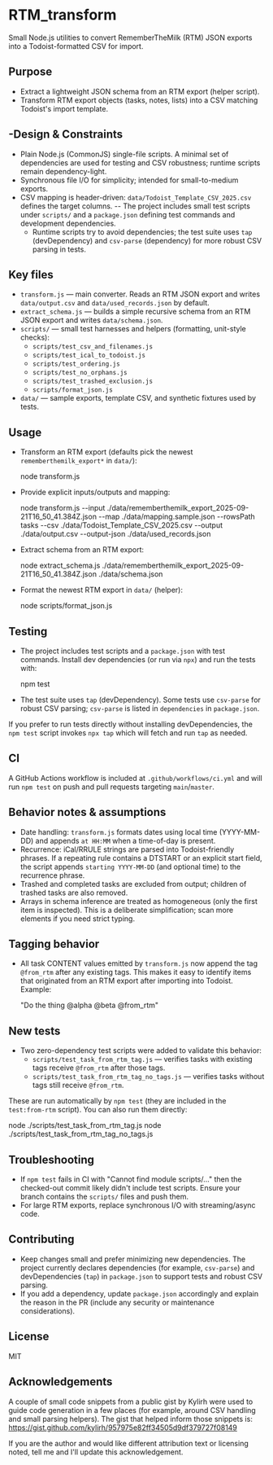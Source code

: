 RTM_transform
==============

Small Node.js utilities to convert RememberTheMilk (RTM) JSON exports into a Todoist-formatted CSV for import.

Purpose
-------
- Extract a lightweight JSON schema from an RTM export (helper script).
- Transform RTM export objects (tasks, notes, lists) into a CSV matching Todoist's import template.

-Design & Constraints
--------------------
- Plain Node.js (CommonJS) single-file scripts. A minimal set of dependencies are used for testing and CSV robustness; runtime scripts remain dependency-light.
- Synchronous file I/O for simplicity; intended for small-to-medium exports.
- CSV mapping is header-driven: `data/Todoist_Template_CSV_2025.csv` defines the target columns.
-- The project includes small test scripts under `scripts/` and a `package.json` defining test commands and development dependencies.
  - Runtime scripts try to avoid dependencies; the test suite uses `tap` (devDependency) and `csv-parse` (dependency) for more robust CSV parsing in tests.

Key files
---------
- `transform.js` — main converter. Reads an RTM JSON export and writes `data/output.csv` and `data/used_records.json` by default.
- `extract_schema.js` — builds a simple recursive schema from an RTM JSON export and writes `data/schema.json`.
- `scripts/` — small test harnesses and helpers (formatting, unit-style checks):
  - `scripts/test_csv_and_filenames.js`
  - `scripts/test_ical_to_todoist.js`
  - `scripts/test_ordering.js`
  - `scripts/test_no_orphans.js`
  - `scripts/test_trashed_exclusion.js`
  - `scripts/format_json.js`
- `data/` — sample exports, template CSV, and synthetic fixtures used by tests.

Usage
-----
- Transform an RTM export (defaults pick the newest `rememberthemilk_export*` in `data/`):

  node transform.js

- Provide explicit inputs/outputs and mapping:

  node transform.js --input ./data/rememberthemilk_export_2025-09-21T16_50_41.384Z.json --map ./data/mapping.sample.json --rowsPath tasks --csv ./data/Todoist_Template_CSV_2025.csv --output ./data/output.csv --output-json ./data/used_records.json

- Extract schema from an RTM export:

  node extract_schema.js ./data/rememberthemilk_export_2025-09-21T16_50_41.384Z.json ./data/schema.json

- Format the newest RTM export in `data/` (helper):

  node scripts/format_json.js

Testing
-------
- The project includes test scripts and a `package.json` with test commands. Install dev dependencies (or run via `npx`) and run the tests with:

  npm test

- The test suite uses `tap` (devDependency). Some tests use `csv-parse` for robust CSV parsing; `csv-parse` is listed in `dependencies` in `package.json`.

If you prefer to run tests directly without installing devDependencies, the `npm test` script invokes `npx tap` which will fetch and run `tap` as needed.

CI
--
A GitHub Actions workflow is included at `.github/workflows/ci.yml` and will run `npm test` on push and pull requests targeting `main`/`master`.

Behavior notes & assumptions
---------------------------
- Date handling: `transform.js` formats dates using local time (YYYY-MM-DD) and appends `at HH:MM` when a time-of-day is present.
- Recurrence: iCal/RRULE strings are parsed into Todoist-friendly phrases. If a repeating rule contains a DTSTART or an explicit start field, the script appends `starting YYYY-MM-DD` (and optional time) to the recurrence phrase.
- Trashed and completed tasks are excluded from output; children of trashed tasks are also removed.
- Arrays in schema inference are treated as homogeneous (only the first item is inspected). This is a deliberate simplification; scan more elements if you need strict typing.

Tagging behavior
----------------
- All task CONTENT values emitted by `transform.js` now append the tag `@from_rtm` after any existing tags. This makes it easy to identify items that originated from an RTM export after importing into Todoist. Example:

  "Do the thing @alpha @beta @from_rtm"

New tests
---------
- Two zero-dependency test scripts were added to validate this behavior:
  - `scripts/test_task_from_rtm_tag.js` — verifies tasks with existing tags receive `@from_rtm` after those tags.
  - `scripts/test_task_from_rtm_tag_no_tags.js` — verifies tasks without tags still receive `@from_rtm`.

These are run automatically by `npm test` (they are included in the `test:from-rtm` script). You can also run them directly:

  node ./scripts/test_task_from_rtm_tag.js
  node ./scripts/test_task_from_rtm_tag_no_tags.js

Troubleshooting
---------------
- If `npm test` fails in CI with "Cannot find module scripts/..." then the checked-out commit likely didn't include test scripts. Ensure your branch contains the `scripts/` files and push them.
- For large RTM exports, replace synchronous I/O with streaming/async code.

Contributing
------------
- Keep changes small and prefer minimizing new dependencies. The project currently declares dependencies (for example, `csv-parse`) and devDependencies (`tap`) in `package.json` to support tests and robust CSV parsing.
- If you add a dependency, update `package.json` accordingly and explain the reason in the PR (include any security or maintenance considerations).

License
-------
MIT

Acknowledgements
-----------------
A couple of small code snippets from a public gist by Kylirh were used to guide code generation in a few places (for example, around CSV handling and small parsing helpers). The gist that helped inform those snippets is: https://gist.github.com/kylirh/957975e82ff34505d9df379727f08149

If you are the author and would like different attribution text or licensing noted, tell me and I'll update this acknowledgement.
